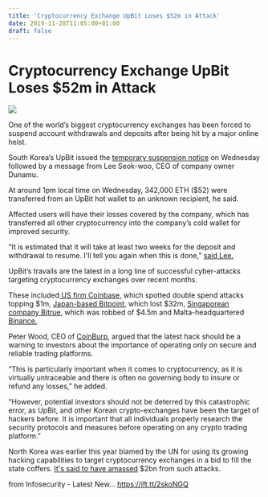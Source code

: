 ```yaml
---
title: 'Cryptocurrency Exchange UpBit Loses $52m in Attack'
date: 2019-11-28T11:05:00+01:00
draft: false
---
```


Cryptocurrency Exchange UpBit Loses $52m in Attack
==================================================

![](https://assets.infosecurity-magazine.com/webpage/rss/bd055637-c2ef-4da1-a85a-11fe7fd69e36.jpg)

One of the world’s biggest cryptocurrency exchanges has been forced to suspend account withdrawals and deposits after being hit by a major online heist.

South Korea’s UpBit issued the [temporary suspension notice](https://sg.upbit.com/service_center/notice?id=2310) on Wednesday followed by a message from Lee Seok-woo, CEO of company owner Dunamu.

At around 1pm local time on Wednesday, 342,000 ETH ($52) were transferred from an UpBit hot wallet to an unknown recipient, he said.

Affected users will have their losses covered by the company, which has transferred all other cryptocurrency into the company’s cold wallet for improved security.

“It is estimated that it will take at least two weeks for the deposit and withdrawal to resume. I'll tell you again when this is done,” [said Lee.](https://upbit.com/service_center/notice?id=1085&__cf_chl_jschl_tk__=71325a5dbbf1782788ea7bcbb68d86ca44aceddb-1574932630-0-AZjS5LHDZGkttiJfe_WUssI4oUP9wO1l1cDkDhmG23xSN0hhwRDwBMRGKviVoknEMk-X1Esy-6CcLiodNMEcG0pRyZ_1Gx_24zKAFS5aCAitsvSBaQVIs4VSqpf9lp1DDxmRFSgslpzd3GXUzAboJneldi8FSBsPVHYlHL6U1jeUG4Ysw-IrmbvYaKst15CHCp_jqF9Eq2AB4UskZeKJhfp4tEEIGq-xXZO3r73qVn8v0ZZLQ4ZroIi1lx_G68GrifBnbeDFLlwTjUd__lYnD9NQ84ntkRQHCb78FpJs8ncU)

UpBit’s travails are the latest in a long line of successful cyber-attacks targeting cryptocurrency exchanges over recent months.

These included[ US firm Coinbase,](https://www.infosecurity-magazine.com/news/coinbase-disables-etc-after-double/) which spotted double spend attacks topping $1m, [Japan-based Bitpoint](https://www.infosecurity-magazine.com/news/japanese-exchange-bitpoint/), which lost $32m, [Singaporean company Bitrue](https://www.infosecurity-magazine.com/news/crypto-exchange-bitrue-loses-45m-1/), which was robbed of $4.5m and Malta-headquartered [Binance.](https://www.infosecurity-magazine.com/news/hackers-steal-7k-btc-from-binance-1/)

Peter Wood, CEO of [CoinBurp](https://www.coinburp.com), argued that the latest hack should be a warning to investors about the importance of operating only on secure and reliable trading platforms.

“This is particularly important when it comes to cryptocurrency, as it is virtually untraceable and there is often no governing body to insure or refund any losses,” he added.

“However, potential investors should not be deterred by this catastrophic error, as UpBit, and other Korean crypto-exchanges have been the target of hackers before. It is important that all individuals properly research the security protocols and measures before operating on any crypto trading platform.”

North Korea was earlier this year blamed by the UN for using its growing hacking capabilities to target cryptocurrency exchanges in a bid to fill the state coffers. [It's said to have amassed](https://www.infosecurity-magazine.com/news/north-korean-hackers-amass-2bn/) $2bn from such attacks.

  
  
from Infosecurity - Latest New... https://ift.tt/2skoNGQ